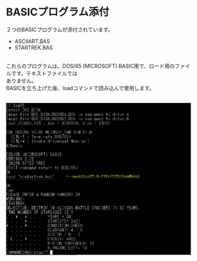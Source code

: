 # BASICプログラム添付

２つのBASICプログラムが添付されています。<br>
  - ASCIIART.BAS
  - STARTREK.BAS
<br>
これらのプログラムは、DOS/65 (MICROSOFT) BASIC用で、ロード用のファイルです。テキストファイルでは<br>
ありません。<br>
BASICを立ち上げた後、loadコマンドで読み込んで使用します。<br>
<br>

![](startrek.png)



